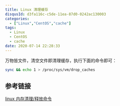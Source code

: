 ```yaml
---
title: Linux 清理缓存
disqusId: d3fa116c-c5de-11ea-87d0-0242ac130003
categories:
  - ["Linux","CentOS","cache"]
tags:
  - Linux
  - CentOS
  - cache
date: 2020-07-14 22:28:33
---
```


万物皆文件，清空文件即清理缓存，执行下面的命令即可：

<!-- more -->

```bash
sync && echo 1 > /proc/sys/vm/drop_caches
```

## 参考链接

[linux 内存清理/释放命令](https://www.cnblogs.com/52linux/archive/2012/03/08/2385399.html)